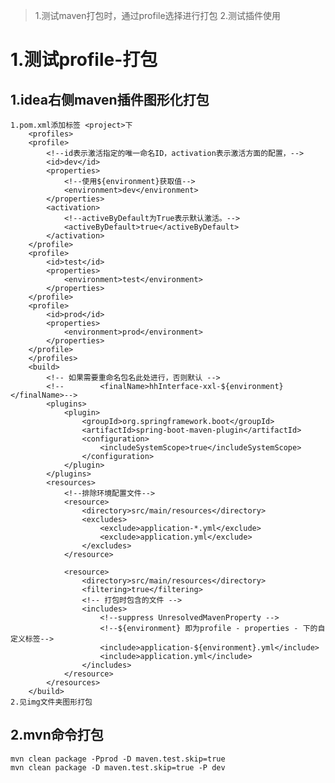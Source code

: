 > 1.测试maven打包时，通过profile选择进行打包
> 2.测试插件使用

# 1.测试profile-打包

## 1.idea右侧maven插件图形化打包

    1.pom.xml添加标签 <project>下
        <profiles>
        <profile>
            <!--id表示激活指定的唯一命名ID，activation表示激活方面的配置，-->
            <id>dev</id>
            <properties>
                <!--使用${environment}获取值-->
                <environment>dev</environment>
            </properties>
            <activation>
                <!--activeByDefault为True表示默认激活。-->
                <activeByDefault>true</activeByDefault>
            </activation>
        </profile>
        <profile>
            <id>test</id>
            <properties>
                <environment>test</environment>
            </properties>
        </profile>
        <profile>
            <id>prod</id>
            <properties>
                <environment>prod</environment>
            </properties>
        </profile>
        </profiles>
        <build>
            <!-- 如果需要重命名包名此处进行，否则默认 -->
            <!--        <finalName>hhInterface-xxl-${environment}</finalName>-->
            <plugins>
                <plugin>
                    <groupId>org.springframework.boot</groupId>
                    <artifactId>spring-boot-maven-plugin</artifactId>
                    <configuration>
                        <includeSystemScope>true</includeSystemScope>
                    </configuration>
                </plugin>
            </plugins>
            <resources>
                <!--排除环境配置文件-->
                <resource>
                    <directory>src/main/resources</directory>
                    <excludes>
                        <exclude>application-*.yml</exclude>
                        <exclude>application.yml</exclude>
                    </excludes>
                </resource>
    
                <resource>
                    <directory>src/main/resources</directory>
                    <filtering>true</filtering>
                    <!-- 打包时包含的文件 -->
                    <includes>
                        <!--suppress UnresolvedMavenProperty -->
                        <!--${environment} 即为profile - properties - 下的自定义标签-->
                        <include>application-${environment}.yml</include>
                        <include>application.yml</include>
                    </includes>
                </resource>
            </resources>
        </build>
    2.见img文件夹图形打包

## 2.mvn命令打包
    
    mvn clean package -Pprod -D maven.test.skip=true 
    mvn clean package -D maven.test.skip=true -P dev
